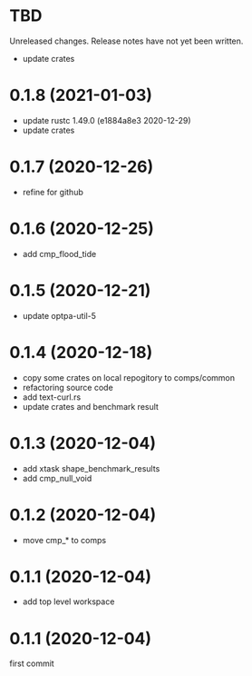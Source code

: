 TBD
===
Unreleased changes. Release notes have not yet been written.

* update crates

0.1.8 (2021-01-03)
=====

* update rustc 1.49.0 (e1884a8e3 2020-12-29)
* update crates

0.1.7 (2020-12-26)
=====

* refine for github

0.1.6 (2020-12-25)
=====

* add cmp_flood_tide

0.1.5 (2020-12-21)
=====

* update optpa-util-5

0.1.4 (2020-12-18)
=====

* copy some crates on local repogitory to comps/common
* refactoring source code
* add text-curl.rs
* update crates and benchmark result

0.1.3 (2020-12-04)
=====

* add xtask shape_benchmark_results
* add cmp_null_void

0.1.2 (2020-12-04)
=====

* move cmp_* to comps

0.1.1 (2020-12-04)
=====

* add top level workspace

0.1.1 (2020-12-04)
=====
first commit
